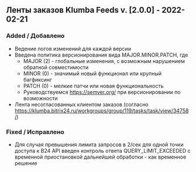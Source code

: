 ## Ленты заказов Klumba Feeds v. [2.0.0] - 2022-02-21
### Added / Добавлено
- Ведение логов изменений для каждой версии
- Введена политика версионирования вида MAJOR.MINOR.PATCH, где
    - MAJOR (2) - глобальные изменения, с возможным нарушением обратной совместимости
    - MINOR (0) - значимый новый функционал или крупный багфиксинг
    - PATCH (0) - мелкие патчи или новая функциональность
    - Руководствуемся https://semver.org/ при версионировании по возможности
- Лента несогласованных клиентом заказов 
(согласно https://klumba.bitrix24.ru/workgroups/group/119/tasks/task/view/34758/)
### Fixed / Исправлено
- Для случая превышения лимита запросов в 2/сек для одной точки доступа к B24 API
введен контроль ответа QUERY_LIMIT_EXCEEDED с временной приостановкой дальнейшей обработки - как временное решение 